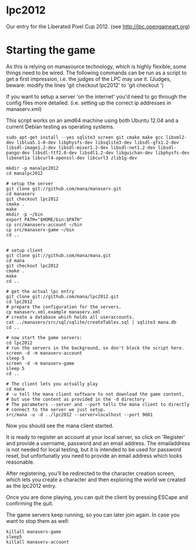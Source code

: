 lpc2012
=======

Our entry for the Liberated Pixel Cup 2012.
(see http://lpc.opengameart.org)



Starting the game
======
As this is relying on manasource technology, which is highly flexible,
some things need to be wired. The following commands can be run as a script
to get a first impression, i.e. the judges of the LPC may use it.
(Judges, beware: modify the lines 'git checkout lpc2012' to 'git checkout <tagname>')

If you want to setup a server 'on the internet' you'd need to go through
the config files more detailed. (i.e. setting up the correct ip addresses
in manaserv.xml)

This script works on an amd64 machine using both Ubuntu 12.04
and a current Debian testing as operating systems.

    sudo apt-get install --yes sqlite3 screen git cmake make gcc libxml2-dev liblua5.1-0-dev libphysfs-dev libsqlite3-dev libsdl-gfx1.2-dev libsdl-image1.2-dev libsdl-mixer1.2-dev libsdl-net1.2-dev libsdl-pango-dev libsdl-ttf2.0-dev libsdl1.2-dev libguichan-dev libphysfs-dev libenet1a libcurl4-openssl-dev libcurl3 zlib1g-dev

    mkdir -p manalpc2012
    cd manalpc2012

    # setup the server
    git clone git://github.com/mana/manaserv.git
    cd manaserv
    git checkout lpc2012
    cmake .
    make
    mkdir -p ~/bin
    export PATH="$HOME/bin:$PATH"
    cp src/manaserv-account ~/bin
    cp src/manaserv-game ~/bin
    cd ..


    # setup client
    git clone git://github.com/mana/mana.git
    cd mana
    git checkout lpc2012
    cmake .
    make
    cd ..

    # get the actual lpc entry
    git clone git://github.com/mana/lpc2012.git
    cd lpc2012
    # prepare the configuration for the servers.
    cp manaserv.xml.example manaserv.xml
    # create a database which holds all useraccounts.
    cat ../manaserv/src/sql/sqlite/createTables.sql | sqlite3 mana.db
    cd ..

    # now start the game servers:
    cd lpc2012
    # run the servers in the background, so don't block the script here.
    screen -d -m manaserv-account
    sleep 5
    screen -d -m manaserv-game
    sleep 5
    cd ..

    # The client lets you actually play
    cd mana
    # -u tell the mana client software to not download the game content,
    # but use the content as provided in the -d directory
    # The parameters --server and --port tells the mana client to directly
    # connect to the server we just setup.
    src/mana -u -d ../lpc2012 --server=localhost --port 9601

Now you should see the mana client started.

It is ready to register an account at your local server, so click on
'Register' and provide a username, password and an email address.
The emailaddress is not needed for local testing, but it is intended
to be used for password reset, but unfortunatly you need to provide an
email address which looks reasonable.

After registering, you'll be redirected to the character creation
screen, which lets you create a character and
then exploring the world we created as the lpc2012 entry.

Once you are done playing, you can quit the client by pressing ESCape
and confirming the quit.

The game servers keep running, so you can later join again. In case you
want to stop them as well:

    killall manaserv-game
    sleep5
    killall manaserv-account




